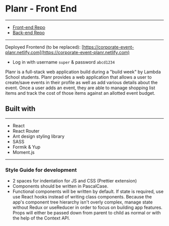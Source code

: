 # Planr - Front End

---

- [Front-end Repo]()
- [Back-end Repo]()

---

Deployed Frontend (to be replaced): [https://corporate-event-planr.netlify.com](https://corporate-event-planr.netlify.com)

- Log in with username `super` & password `abcd1234`

Planr is a full-stack web application build during a "build week" by Lambda School students. Planr provides a web application that allows a user to create/save events in their profile as well as add various details about the event. Once a user adds an event, they are able to manage shopping list items and track the cost of those items against an allotted event budget.

## Built with

---

- React
- React Router
- Ant design styling library
- SASS
- Formik & Yup
- Moment.js

---

### Style Guide for development

- 2 spaces for indentation for JS and CSS (Prettier extension)
- Components should be written in PascalCase.
- Functional components will be written by default. If state is required, use use React hooks instead of writing class components. Because the app's component tree hierarchy isn't overly complex, manage state without Redux or useReducer in order to focus on building app features. Props will either be passed down from parent to child as normal or with the help of the Context API.
